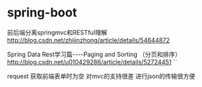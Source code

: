 # spring-boot
前后端分离springmvc和RESTful理解 http://blog.csdn.net/zhijinzhong/article/details/54644872

Spring Data Rest学习篇----Paging and Sorting （分页和排序） http://blog.csdn.net/u010429286/article/details/52724451 ``

request 获取前端表单时为空 
对mvc的支持很差
进行json的传输很方便